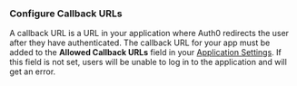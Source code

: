 <!-- markdownlint-disable MD002 MD041 -->

### Configure Callback URLs

A callback URL is a URL in your application where Auth0 redirects the user after they have authenticated. The callback URL for your app must be added to the **Allowed Callback URLs** field in your [Application Settings](${manage_url}/#/applications). If this field is not set, users will be unable to log in to the application and will get an error.
